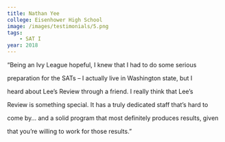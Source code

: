 ```yaml
---
title: Nathan Yee
college: Eisenhower High School
image: /images/testimonials/5.png
tags:
    - SAT I
year: 2018
---
```


“Being an Ivy League hopeful, I knew that I had to do some serious

preparation for the SATs – I actually live in Washington state, but I

heard about Lee’s Review through a friend. I really think that Lee’s

Review is something special. It has a truly dedicated staff that’s hard to

come by… and a solid program that most definitely produces results, given

that you’re willing to work for those results.”
